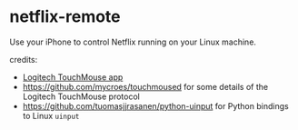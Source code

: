 # netflix-remote

Use your iPhone to control Netflix running on your Linux machine.

credits:

* [Logitech TouchMouse app](https://itunes.apple.com/us/app/touch-mouse/id338237450?mt=8)
* https://github.com/mycroes/touchmoused for some details of the Logitech TouchMouse protocol
* https://github.com/tuomasjjrasanen/python-uinput for Python bindings to Linux `uinput`
